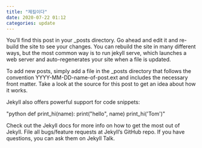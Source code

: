 ```yaml
---
title: "제킬이다"
date: 2020-07-22 01:12
categories: update
---
```


You’ll find this post in your _posts directory. Go ahead and edit it and re-build the site to see your changes. You can rebuild the site in many different ways, but the most common way is to run jekyll serve, which launches a web server and auto-regenerates your site when a file is updated.

To add new posts, simply add a file in the _posts directory that follows the convention YYYY-MM-DD-name-of-post.ext and includes the necessary front matter. Take a look at the source for this post to get an idea about how it works.

Jekyll also offers powerful support for code snippets:

"python def print_hi(name): print("hello", name) print_hi('Tom')"

Check out the Jekyll docs for more info on how to get the most out of Jekyll. File all bugs/feature requests at Jekyll’s GitHub repo. If you have questions, you can ask them on Jekyll Talk.
